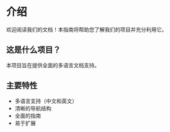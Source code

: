 # 介绍

欢迎阅读我们的文档！本指南将帮助您了解我们的项目并充分利用它。

## 这是什么项目？

本项目旨在提供全面的多语言文档支持。

## 主要特性

- 多语言支持（中文和英文）
- 清晰的导航结构
- 全面的指南
- 易于扩展
